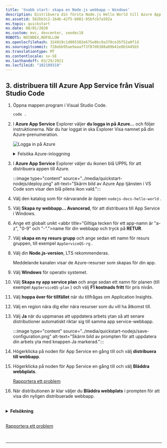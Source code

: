 ```yaml
---
title: 'Snabb start: skapa en Node.js webbapp – Windows'
description: Distribuera din första Node.js Hello World till Azure App Service på några minuter för Windows-plattformen.
ms.assetid: 582bb3c2-164b-42f5-b081-95bfcb7a502a
ms.topic: quickstart
ms.date: 08/01/2020
ms.custom: mvc, devcenter, seodec18
ROBOTS: NOINDEX,NOFOLLOW
ms.openlocfilehash: 324919c1d085302e675e0bc9a370ce35f52a0f1d
ms.sourcegitcommit: f28ebb95ae9aaaff3f87d8388a09b41e0b3445b5
ms.translationtype: MT
ms.contentlocale: sv-SE
ms.lasthandoff: 03/29/2021
ms.locfileid: "102109318"
---
```

<!-- advanced for windows -->

## <a name="3-deploy-to-azure-app-service-from-visual-studio-code"></a>3. distribuera till Azure App Service från Visual Studio Code

1. Öppna mappen program i Visual Studio Code.

    ```bash
    code .
    ```

1. I **Azure App Service** Explorer väljer **du logga in på Azure...** och följer instruktionerna. När du har loggat in ska Explorer Visa namnet på din Azure-prenumeration.

    ![Logga in på Azure](../media/quickstart-nodejs/sign-in.png)

    <details>
    <summary>Felsöka Azure-inloggning</summary>
    
    Om du ser felet **"det går inte att hitta en prenumeration med namnet [prenumerations-ID]"** när du loggar in på Azure kan det bero på att du är bakom en proxyserver och inte kan komma åt Azure-API: et. Konfigurera `HTTP_PROXY` och `HTTPS_PROXY` miljövariabler med din proxyinformation i terminalen med hjälp av `export` .
    
    ```bash
    export HTTPS_PROXY=https://username:password@proxy:8080
    export HTTP_PROXY=http://username:password@proxy:8080
    ```

    [Rapportera ett problem](https://www.research.net/r/PWZWZ52?tutorial=node-deployment-azure-app-service&step=deploy-app)


1. I **Azure App Service** Explorer väljer du ikonen blå UPPIL för att distribuera appen till Azure. 

    :::image type="content" source="../media/quickstart-nodejs/deploy.png" alt-text="Skärm bild av Azure App tjänsten i VS Code som visar den blå pilens ikon vald.":::

1. Välj den katalog som för närvarande är öppen `nodejs-docs-hello-world` .

1. Välj **Skapa ny webbapp... Avancerad**, för att distribuera till App Service i Windows.

1. Ange ett globalt unikt <abbr title="Giltiga tecken för ett app-namn är "a-z", "0-9" och "-".">name</abbr> för din webbapp och tryck på **RETUR**. 
1. Välj **skapa en ny resurs grupp** och ange sedan ett namn för resurs gruppen, till exempel `AppServiceQS-rg` .
1. Välj din **Node.js-version**, LTS rekommenderas.

    Meddelande kanalen visar de Azure-resurser som skapas för din app.
1. Välj **Windows** för operativ systemet.
1. Välj **Skapa ny app service plan** och ange sedan ett namn för planen (till exempel `AppServiceQS-plan` ) och välj **F1 kostnads fritt** för pris nivån.
1. Välj **hoppa över för tillfället** när du tillfrågas om Application Insights.
1. Välj en region nära dig eller nära resurser som du vill ha åtkomst till.

1. Välj **Ja** när du uppmanas att uppdatera arbets ytan så att senare distributioner automatiskt riktar sig till samma app service-webbapp. 

    :::image type="content" source="../media/quickstart-nodejs/save-configuration.png" alt-text="Skärm bild av prompten för att uppdatera din arbets yta med knappen Ja markerad.":::

1. Högerklicka på noden för App Service en gång till och välj **distribuera till webbapp**.

1. Högerklicka på noden för App Service en gång till och välj **Bläddra webbplats**.

    [Rapportera ett problem](https://www.research.net/r/PWZWZ52?tutorial=node-deployment-azure-app-service&step=deploy-app)

1. När distributionen är klar väljer du **Bläddra webbplats** i prompten för att visa din nyligen distribuerade webbapp.

<br/>
<details>
<summary><strong>Felsökning</strong></summary>

Kontrol lera följande om du inte kunde utföra de här stegen:

* Se till att ditt program lyssnar på porten som tillhandahålls av PORT miljö variabeln: `process.env.PORT` .

* Om du ser felet **"du har inte behörighet att visa den här katalogen eller sidan."**, kunde programmet antagligen inte starta korrekt. Granska logg resultatet för att hitta och åtgärda felet. 

</details>

<br>

[Rapportera ett problem](https://www.research.net/r/PWZWZ52?tutorial=node-deployment-azure-app-service&prepare-your-environment)


<br/>
<hr/>
